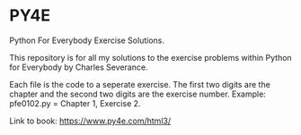 # PY4E

Python For Everybody Exercise Solutions.

This repository is for all my solutions to the exercise problems within Python for Everybody by Charles Severance.  

Each file is the code to a seperate exercise. The first two digits are the chapter and the second two digits are the exercise number. 
Example: pfe0102.py = Chapter 1, Exercise 2. 

Link to book: https://www.py4e.com/html3/
